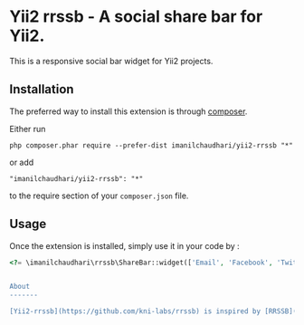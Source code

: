 Yii2 rrssb - A social share bar for Yii2.
=========================================
This is a responsive social bar widget for Yii2 projects. 

Installation
------------

The preferred way to install this extension is through [composer](http://getcomposer.org/download/).

Either run

```
php composer.phar require --prefer-dist imanilchaudhari/yii2-rrssb "*"
```

or add

```
"imanilchaudhari/yii2-rrssb": "*"
```

to the require section of your `composer.json` file.


Usage
-----

Once the extension is installed, simply use it in your code by  :

```php
<?= \imanilchaudhari\rrssb\ShareBar::widget(['Email', 'Facebook', 'Twitter', 'GooglePlus', 'LinkedIn']); ?>```


About
-------

[Yii2-rrssb](https://github.com/kni-labs/rrssb) is inspired by [RRSSB](https://github.com/kni-labs/rrssb).
